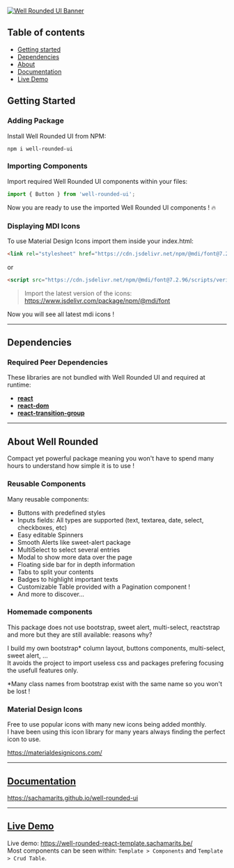 [![Well Rounded UI Banner](https://i.postimg.cc/dVjkGvFK/Well-Rounded-Ui-Banner.png)](https://github.com/SachaMarits/well-rounded-ui)

## Table of contents

- [Getting started](#getting-started)
- [Dependencies](#dependencies)
- [About](#about-well-rounded)
- [Documentation](#documentation)
- [Live Demo]({#live-demo})

## Getting Started

### Adding Package

Install Well Rounded UI from NPM:

```
npm i well-rounded-ui
```

### Importing Components

Import required Well Rounded UI components within your files:

```jsx
import { Button } from 'well-rounded-ui';
```

Now you are ready to use the imported Well Rounded UI components ! 🔥

### Displaying MDI Icons

To use Material Design Icons import them inside your index.html:
```html
<link rel="stylesheet" href="https://cdn.jsdelivr.net/npm/@mdi/font@7.2.96/css/materialdesignicons.min.css">
```
or
```html
<script src="https://cdn.jsdelivr.net/npm/@mdi/font@7.2.96/scripts/verify.min.js"></script>
```
> Import the latest version of the icons: https://www.jsdelivr.com/package/npm/@mdi/font

Now you will see all latest mdi icons !

---

## Dependencies

### Required Peer Dependencies

These libraries are not bundled with Well Rounded UI and required at runtime:

  * [**react**](https://www.npmjs.com/package/react)
  * [**react-dom**](https://www.npmjs.com/package/react-dom)
  * [**react-transition-group**](https://www.npmjs.com/package/react-transition-group)

---

## About Well Rounded

Compact yet powerful package meaning you won't have to spend many hours to understand how simple it is to use !

### Reusable Components

Many reusable components:
* Buttons with predefined styles
* Inputs fields: All types are supported (text, textarea, date, select, checkboxes, etc)
* Easy editable Spinners
* Smooth Alerts like sweet-alert package
* MultiSelect to select several entries
* Modal to show more data over the page
* Floating side bar for in depth information
* Tabs to split your contents
* Badges to highlight important texts
* Customizable Table provided with a Pagination component ! 
* And more to discover...

### Homemade components

This package does not use bootstrap, sweet alert, multi-select, reactstrap and more but they are still available: reasons why?

I build my own bootstrap* column layout, buttons components, multi-select, sweet alert, ... <br />
It avoids the project to import useless css and packages prefering focusing the usefull features only.

*Many class names from bootstrap exist with the same name so you won't be lost ! 

### Material Design Icons

Free to use popular icons with many new icons being added monthly. <br />
I have been using this icon library for many years always finding the perfect icon to use.

https://materialdesignicons.com/

---

## [Documentation](https://sachamarits.github.io/well-rounded-ui)

https://sachamarits.github.io/well-rounded-ui

---

## [Live Demo](https://well-rounded-react-template.sachamarits.be/)

Live demo: https://well-rounded-react-template.sachamarits.be/ <br/>
Most components can be seen within: `Template > Components` and `Template > Crud Table`.